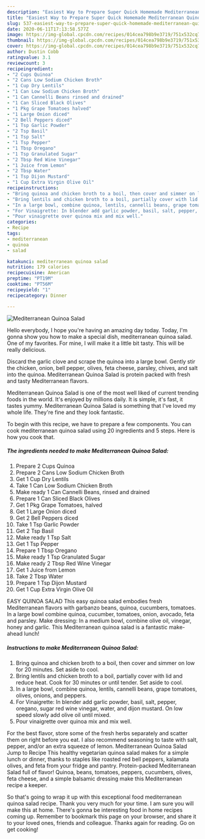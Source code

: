 ```yaml
---
description: "Easiest Way to Prepare Super Quick Homemade Mediterranean Quinoa Salad"
title: "Easiest Way to Prepare Super Quick Homemade Mediterranean Quinoa Salad"
slug: 537-easiest-way-to-prepare-super-quick-homemade-mediterranean-quinoa-salad
date: 2020-06-11T17:13:58.577Z
image: https://img-global.cpcdn.com/recipes/014cea798b9e3719/751x532cq70/mediterranean-quinoa-salad-recipe-main-photo.jpg
thumbnail: https://img-global.cpcdn.com/recipes/014cea798b9e3719/751x532cq70/mediterranean-quinoa-salad-recipe-main-photo.jpg
cover: https://img-global.cpcdn.com/recipes/014cea798b9e3719/751x532cq70/mediterranean-quinoa-salad-recipe-main-photo.jpg
author: Dustin Cobb
ratingvalue: 3.1
reviewcount: 3
recipeingredient:
- "2 Cups Quinoa"
- "2 Cans Low Sodium Chicken Broth"
- "1 Cup Dry Lentils"
- "1 Can Low Sodium Chicken Broth"
- "1 Can Cannelli Beans rinsed and drained"
- "1 Can Sliced Black Olives"
- "1 Pkg Grape Tomatoes halved"
- "1 Large Onion diced"
- "2 Bell Peppers diced"
- "1 Tsp Garlic Powder"
- "2 Tsp Basil"
- "1 Tsp Salt"
- "1 Tsp Pepper"
- "1 Tbsp Oregano"
- "1 Tsp Granulated Sugar"
- "2 Tbsp Red Wine Vinegar"
- "1 Juice from Lemon"
- "2 Tbsp Water"
- "1 Tsp Dijon Mustard"
- "1 Cup Extra Virgin Olive Oil"
recipeinstructions:
- "Bring quinoa and chicken broth to a boil, then cover and simmer on low for 20 minutes. Set aside to cool."
- "Bring lentils and chicken broth to a boil, partially cover with lid and reduce heat. Cook for 30 minutes or until tender. Set aside to cool."
- "In a large bowl, combine quinoa, lentils, cannelli beans, grape tomatoes, olives, onions, and peppers."
- "For Vinaigrette: In blender add garlic powder, basil, salt, pepper, oregano, sugar red wine vinegar, water, and dijon mustard. On low speed slowly add olive oil until mixed."
- "Pour vinaigrette over quinoa mix and mix well."
categories:
- Recipe
tags:
- mediterranean
- quinoa
- salad

katakunci: mediterranean quinoa salad 
nutrition: 179 calories
recipecuisine: American
preptime: "PT19M"
cooktime: "PT56M"
recipeyield: "1"
recipecategory: Dinner

---
```



![Mediterranean Quinoa Salad](https://img-global.cpcdn.com/recipes/014cea798b9e3719/751x532cq70/mediterranean-quinoa-salad-recipe-main-photo.jpg)

Hello everybody, I hope you're having an amazing day today. Today, I'm gonna show you how to make a special dish, mediterranean quinoa salad. One of my favorites. For mine, I will make it a little bit tasty. This will be really delicious.

Discard the garlic clove and scrape the quinoa into a large bowl. Gently stir the chicken, onion, bell pepper, olives, feta cheese, parsley, chives, and salt into the quinoa. Mediterranean Quinoa Salad is protein packed with fresh and tasty Mediterranean flavors.

Mediterranean Quinoa Salad is one of the most well liked of current trending foods in the world. It's enjoyed by millions daily. It is simple, it's fast, it tastes yummy. Mediterranean Quinoa Salad is something that I've loved my whole life. They're fine and they look fantastic.


To begin with this recipe, we have to prepare a few components. You can cook mediterranean quinoa salad using 20 ingredients and 5 steps. Here is how you cook that.

<!--inarticleads1-->

##### The ingredients needed to make Mediterranean Quinoa Salad:

1. Prepare 2 Cups Quinoa
1. Prepare 2 Cans Low Sodium Chicken Broth
1. Get 1 Cup Dry Lentils
1. Take 1 Can Low Sodium Chicken Broth
1. Make ready 1 Can Cannelli Beans, rinsed and drained
1. Prepare 1 Can Sliced Black Olives
1. Get 1 Pkg Grape Tomatoes, halved
1. Get 1 Large Onion diced
1. Get 2 Bell Peppers diced
1. Take 1 Tsp Garlic Powder
1. Get 2 Tsp Basil
1. Make ready 1 Tsp Salt
1. Get 1 Tsp Pepper
1. Prepare 1 Tbsp Oregano
1. Make ready 1 Tsp Granulated Sugar
1. Make ready 2 Tbsp Red Wine Vinegar
1. Get 1 Juice from Lemon
1. Take 2 Tbsp Water
1. Prepare 1 Tsp Dijon Mustard
1. Get 1 Cup Extra Virgin Olive Oil


EASY QUINOA SALAD This easy quinoa salad embodies fresh Mediterranean flavors with garbanzo beans, quinoa, cucumbers, tomatoes. In a large bowl combine quinoa, cucumber, tomatoes, onion, avocado, feta and parsley. Make dressing: In a medium bowl, combine olive oil, vinegar, honey and garlic. This Mediterranean quinoa salad is a fantastic make-ahead lunch! 

<!--inarticleads2-->

##### Instructions to make Mediterranean Quinoa Salad:

1. Bring quinoa and chicken broth to a boil, then cover and simmer on low for 20 minutes. Set aside to cool.
1. Bring lentils and chicken broth to a boil, partially cover with lid and reduce heat. Cook for 30 minutes or until tender. Set aside to cool.
1. In a large bowl, combine quinoa, lentils, cannelli beans, grape tomatoes, olives, onions, and peppers.
1. For Vinaigrette: In blender add garlic powder, basil, salt, pepper, oregano, sugar red wine vinegar, water, and dijon mustard. On low speed slowly add olive oil until mixed.
1. Pour vinaigrette over quinoa mix and mix well.


For the best flavor, store some of the fresh herbs separately and scatter them on right before you eat. I also recommend seasoning to taste with salt, pepper, and/or an extra squeeze of lemon. Mediterranean Quinoa Salad Jump to Recipe This healthy vegetarian quinoa salad makes for a simple lunch or dinner, thanks to staples like roasted red bell peppers, kalamata olives, and feta from your fridge and pantry. Protein-packed Mediterranean Salad full of flavor! Quinoa, beans, tomatoes, peppers, cucumbers, olives, feta cheese, and a simple balsamic dressing make this Mediterranean recipe a keeper. 

So that's going to wrap it up with this exceptional food mediterranean quinoa salad recipe. Thank you very much for your time. I am sure you will make this at home. There's gonna be interesting food in home recipes coming up. Remember to bookmark this page on your browser, and share it to your loved ones, friends and colleague. Thanks again for reading. Go on get cooking!
